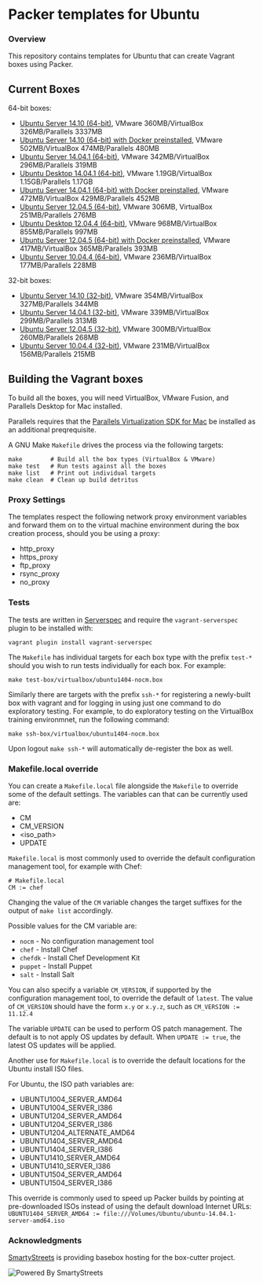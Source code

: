 # Packer templates for Ubuntu

### Overview

This repository contains templates for Ubuntu that can create Vagrant boxes
using Packer.

## Current Boxes

64-bit boxes:

* [Ubuntu Server 14.10 (64-bit)](https://atlas.hashicorp.com/boxcutter/boxes/ubuntu1410), VMware 360MB/VirtualBox 326MB/Parallels 3337MB
* [Ubuntu Server 14.10 (64-bit) with Docker preinstalled](https://atlas.hashicorp.com/boxcutter/boxes/ubuntu1410-docker), VMware 502MB/VirtualBox 474MB/Parallels 480MB
* [Ubuntu Server 14.04.1 (64-bit)](https://atlas.hashicorp.com/boxcutter/boxes/ubuntu1404), VMware 342MB/VirtualBox 296MB/Parallels 319MB
* [Ubuntu Desktop 14.04.1 (64-bit)](https://atlas.hashicorp.com/boxcutter/boxes/ubuntu1404-desktop), VMware 1.19GB/VirtualBox 1.15GB/Parallels 1.17GB
* [Ubuntu Server 14.04.1 (64-bit) with Docker preinstalled](https://atlas.hashicorp.com/boxcutter/boxes/ubuntu1404-docker), VMware 472MB/VirtualBox 429MB/Parallels 452MB
* [Ubuntu Server 12.04.5 (64-bit)](https://atlas.hashicorp.com/boxcutter/boxes/ubuntu1204), VMware 306MB, VirtualBox 251MB/Parallels 276MB
* [Ubuntu Desktop 12.04.4 (64-bit)](https://atlas.hashicorp.com/boxcutter/boxes/ubuntu1204-desktop), VMware 968MB/VirtualBox 855MB/Parallels 997MB
* [Ubuntu Server 12.04.5 (64-bit) with Docker preinstalled](https://atlas.hashicorp.com/boxcutter/boxes/ubuntu1204-docker), VMware 417MB/VirtualBox 365MB/Parallels 393MB
* [Ubuntu Server 10.04.4 (64-bit)](https://atlas.hashicorp.com/boxcutter/boxes/ubuntu1004), VMware 236MB/VirtualBox 177MB/Parallels 228MB

32-bit boxes:

* [Ubuntu Server 14.10 (32-bit)](https://atlas.hashicorp.com/boxcutter/boxes/ubuntu1410-i386), VMware 354MB/VirtualBox 327MB/Parallels 344MB
* [Ubuntu Server 14.04.1 (32-bit)](https://atlas.hashicorp.com/boxcutter/boxes/ubuntu1404-i386), VMware 339MB/VirtualBox 299MB/Parallels 313MB
* [Ubuntu Server 12.04.5 (32-bit)](https://atlas.hashicorp.com/boxcutter/boxes/ubuntu1204-i386), VMware 300MB/VirtualBox 260MB/Parallels 268MB
* [Ubuntu Server 10.04.4 (32-bit)](https://atlas.hashicorp.com/boxcutter/boxes/ubuntu1004-i386), VMware 231MB/VirtualBox 156MB/Parallels 215MB

## Building the Vagrant boxes

To build all the boxes, you will need VirtualBox, VMware Fusion, and Parallels Desktop for Mac installed.

Parallels requires that the
[Parallels Virtualization SDK for Mac](http://ww.parallels.com/downloads/desktop)
be installed as an additional preqrequisite.

A GNU Make `Makefile` drives the process via the following targets:

    make        # Build all the box types (VirtualBox & VMware)
    make test   # Run tests against all the boxes
    make list   # Print out individual targets
    make clean  # Clean up build detritus

### Proxy Settings

The templates respect the following network proxy environment variables
and forward them on to the virtual machine environment during the box creation
process, should you be using a proxy:

* http_proxy
* https_proxy
* ftp_proxy
* rsync_proxy
* no_proxy

### Tests

The tests are written in [Serverspec](http://serverspec.org) and require the
`vagrant-serverspec` plugin to be installed with:

    vagrant plugin install vagrant-serverspec

The `Makefile` has individual targets for each box type with the prefix
`test-*` should you wish to run tests individually for each box.  For example:

    make test-box/virtualbox/ubuntu1404-nocm.box

Similarly there are targets with the prefix `ssh-*` for registering a
newly-built box with vagrant and for logging in using just one command to
do exploratory testing.  For example, to do exploratory testing
on the VirtualBox training environmnet, run the following command:

    make ssh-box/virtualbox/ubuntu1404-nocm.box

Upon logout `make ssh-*` will automatically de-register the box as well.

### Makefile.local override

You can create a `Makefile.local` file alongside the `Makefile` to override
some of the default settings.  The variables can that can be currently
used are:

* CM
* CM_VERSION
* \<iso_path\>
* UPDATE

`Makefile.local` is most commonly used to override the default configuration
management tool, for example with Chef:

    # Makefile.local
    CM := chef

Changing the value of the `CM` variable changes the target suffixes for
the output of `make list` accordingly.

Possible values for the CM variable are:

* `nocm` - No configuration management tool
* `chef` - Install Chef
* `chefdk` - Install Chef Development Kit
* `puppet` - Install Puppet
* `salt`  - Install Salt

You can also specify a variable `CM_VERSION`, if supported by the
configuration management tool, to override the default of `latest`.
The value of `CM_VERSION` should have the form `x.y` or `x.y.z`,
such as `CM_VERSION := 11.12.4`

The variable `UPDATE` can be used to perform OS patch management.  The
default is to not apply OS updates by default.  When `UPDATE := true`,
the latest OS updates will be applied.

Another use for `Makefile.local` is to override the default locations
for the Ubuntu install ISO files.

For Ubuntu, the ISO path variables are:

* UBUNTU1004_SERVER_AMD64
* UBUNTU1004_SERVER_I386
* UBUNTU1204_SERVER_AMD64
* UBUNTU1204_SERVER_I386
* UBUNTU1204_ALTERNATE_AMD64
* UBUNTU1404_SERVER_AMD64
* UBUNTU1404_SERVER_I386
* UBUNTU1410_SERVER_AMD64
* UBUNTU1410_SERVER_I386
* UBUNTU1504_SERVER_AMD64
* UBUNTU1504_SERVER_I386

This override is commonly used to speed up Packer builds by
pointing at pre-downloaded ISOs instead of using the default
download Internet URLs:
`UBUNTU1404_SERVER_AMD64 := file:///Volumes/Ubuntu/ubuntu-14.04.1-server-amd64.iso`

### Acknowledgments

[SmartyStreets](http://www.smartystreets.com) is providing basebox hosting for the box-cutter project.

![Powered By SmartyStreets](https://smartystreets.com/resources/images/smartystreets-flat.png)
